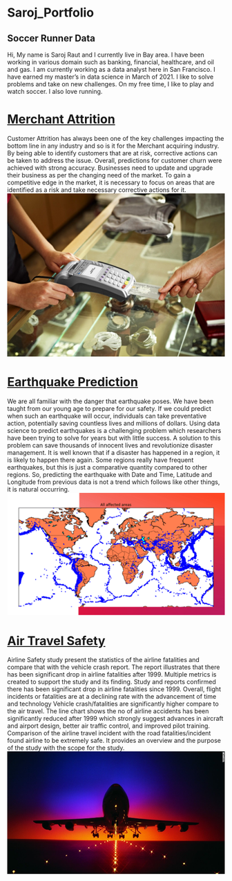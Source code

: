 #                               Saroj_Portfolio
## 	Soccer 	Runner	Data 

Hi,
My name is Saroj Raut and I currently live in Bay area. I have been working in various domain such as banking, financial, healthcare, and oil and gas. I am currently working as a data analyst here in San Francisco. I have earned my master’s in data science in March of 2021. I like to solve problems and take on new challenges. 
On my free time, I like to play and watch soccer. I also love running.

# [Merchant Attrition](https://github.com/saroz271/DSC630)
Customer Attrition has always been one of the key challenges impacting the bottom line in any industry and so is it for the Merchant acquiring industry. By being able to identify customers that are at risk, corrective actions can be taken to address the issue. 
Overall, predictions for customer churn were achieved with strong accuracy. Businesses need to update and upgrade their business as per the changing need of the market. To gain a competitive edge in the market, it is necessary to focus on areas that are identified as a risk and take necessary corrective actions for it.
![alt text](https://github.com/saroz271/Saroj_Portfolio/blob/main/images/merchant.jpg)

# [Earthquake Prediction](https://github.com/saroz271/DSC_530)
We are all familiar with the danger that earthquake poses. We have been taught from our young age to prepare for our safety. If we could predict when such an earthquake will occur, individuals can take preventative action, potentially saving countless lives and millions of dollars.
Using data science to predict earthquakes is a challenging problem which researchers have been trying to solve for years but with little success. A solution to this problem can save thousands of innocent lives and revolutionize disaster management. It is well known that if a disaster has happened in a region, it is likely to happen there again. Some regions really have frequent earthquakes, but this is just a comparative quantity compared to other regions. So, predicting the earthquake with Date and Time, Latitude and Longitude from previous data is not a trend which follows like other things, it is natural occurring.
![alt text](https://github.com/saroz271/Saroj_Portfolio/blob/main/images/earthquake.png)

# [Air Travel Safety](https://github.com/saroz271/DSC-640)
Airline Safety study present the statistics of the airline fatalities and compare that with the vehicle crash report. The report illustrates that there has been significant drop in airline fatalities after 1999. Multiple metrics is created to support the study and its finding. Study and reports confirmed there has been significant drop in airline fatalities since 1999. Overall, flight incidents or fatalities are at a declining rate with the advancement of time and technology
Vehicle crash/fatalities are significantly higher compare to the air travel. The line chart shows the no of airline accidents has been significantly reduced after 1999 which strongly suggest advances in aircraft and airport design, better air traffic control, and improved pilot training.
Comparison of the airline travel incident with the road fatalities/incident found airline to be extremely safe. It provides an overview and the purpose of the study with the scope for the study. 
![](https://github.com/saroz271/Saroj_Portfolio/blob/main/images/airline.png.jpg)


